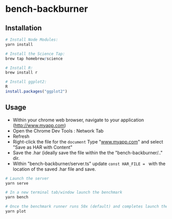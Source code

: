 # bench-backburner

## Installation

``` r
# Install Node Modules:
yarn install

# Install the Science Tap:
brew tap homebrew/science

# Install R:
brew install r

# Install ggplot2:
R
install.packages("ggplot2")
```

## Usage
- Within your chrome web browser, navigate to your application (http://www.myapp.com)
- Open the Chrome Dev Tools : Network Tab
- Refresh
- Right-click the file for the `document` Type "www.myapp.com" and select "Save as HAR with Content"
- Save the .har (ideally save the file within the the "bench-backburner/.." dir.
- Within "bench-backburner/server.ts" update `const HAR_FILE = ` with the location of the saved .har file and save.

``` r
# Launch the server
yarn serve

# In a new terminal tab/window launch the benchmark
yarn bench

# Once the benchmark runner runs 50x (default) and completes launch the report
yarn plot
```
